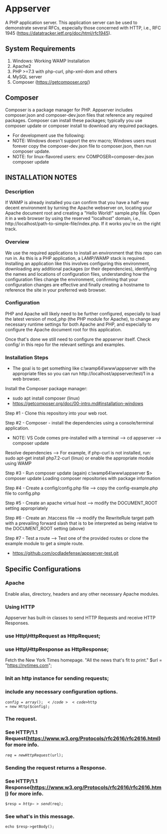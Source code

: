 # Appserver
A PHP application server.  This application server can be used to demonstrate several RFCs, especially those concerned with HTTP, i.e., RFC 1945 (https://datatracker.ietf.org/doc/html/rfc1945). 

## System Requirements
1) Windows: Working WAMP Installation
2) Apache2
3) PHP >=7.3 with php-curl, php-xml-dom and others
4) MySQL server
5) Composer (https://getcomposer.org/)



## Composer
Composer is a package manager for PHP.  Appserver includes composer.json and composer-dev.json files that reference any required packages.  Composer can install these packages; typically you use composer update or composer install to download any required packages.  
- For development use the following:
- NOTE: Windows doesn't support the env macro; Windows users must forever copy the composer-dev.json file to composer.json, then run composer update.
- NOTE: for linux-flavored users: env COMPOSER=composer-dev.json composer update 






## INSTALLATION NOTES
### Description 
If WAMP is already installed you can confirm that you have a half-way decent environment by turning the Apache webserver on, locating your Apache document root and creating a "Hello World!" sample.php file.  Open it in a web browser by using the reserved "localhost" domain, i.e., http://localhost/path-to-simple-file/index.php.  If it works you're on the right track.


### Overview
We use the required applications to install an environment that this repo can run in.  As this is a PHP application, a LAMP/WAMP stack is required.  Installing an application like this involves configuring this environment, downloading any additional packages (or their dependencies), identifying the names and locations of configuration files, understanding how the configuration files change the environment, confirming that your configuration changes are effective and finally creating a hostname to reference the site in your preferred web browser.

### Configuration
PHP and Apache will likely need to be further configured, especially to load the latest version of mod_php (the PHP module for Apache), to change any necessary runtime settings for both Apache and PHP, and especially to configure the Apache document root for this application.

Once that's done we still need to configure the appserver itself.  Check config/ in this repo for the relevant settings and examples.

### Installation Steps
- The goal is to get something like c:\wamp64\www\appserver with the appropriate files so you can run http://localhost/appserver/test/1 in a web browser.


Install the Composer package manager:
- sudo apt install composer (linux)
- https://getcomposer.org/doc/00-intro.md#installation-windows

Step #1 - Clone this repository into your web root.

Step #2 - Composer - install the dependencies using a console/terminal application.
 - NOTE: VS Code comes pre-installed with a terminal
 --> cd appserver
 --> composer update
 
Resolve dependencies
 --> For example, if php-curl is not installed, run:
    sudo apt-get install php7.2-curl (linux) or enable the appropriate module using WAMP

Step #3 - Run composer update (again)
c:\wamp64\www\appserver $> composer update
Loading composer repositories with package information
 
Step #4 - Create a config/config.php file
 --> copy the config-example.php file to config.php

Step #5 - Create an apache virtual host
 --> modify the DOCUMENT_ROOT setting appropriately
 
Step #6 - Create an .htaccess file
  --> modify the RewriteRule target path with a prevailing forward slash that is to be interpreted as being relative to the DOCUMENT_ROOT setting (above)

Step #7 - Test a route
 --> Test one of the provided routes or clone the example module to get a simple route.
 - https://github.com/ocdladefense/appserver-test.git



## Specific Configurations
### Apache
Enable alias, directory, headers and any other necessary Apache modules.


### Using HTTP
Appserver has built-in classes to send HTTP Requests and receive HTTP Responses.


### use Http\HttpRequest as HttpRequest; 
### use Http\HttpResponse as HttpResponse;


Fetch the New York Times homepage.
"All the news that's fit to print."
  $url = "https://nytimes.com";

### Init an http instance for sending requests;
### include any necessary configuration options.
<code>$config = array();</code>
<code>$http = new Http($config);</code>

### The request.
### See HTTP/1.1 Request(https://www.w3.org/Protocols/rfc2616/rfc2616.html) for more info.
<code>$req = new HttpRequest($url);</code>

### Sending the request returns a Response.
### See HTTP/1.1 Response(https://www.w3.org/Protocols/rfc2616/rfc2616.html) for more info.
<code>$resp = $http->send($req);</code>

### See what's in this message.
<code>echo $resp->getBody();</code>

